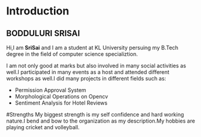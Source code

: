 Introduction
=============
BODDULURI SRISAI
----------------
Hi,I am **SriSai** and I am a student at KL University persuing my B.Tech degree
in the field of computer science specializtion.

I am not only good at marks but also involved in many social activities as well.I
participated in many events as a host and attended different workshops as well.I did
many projects in different fields such as:
* Permission Approval System
* Morphological Operations on Opencv
* Sentiment Analysis for Hotel Reviews

#Strengths
My biggest strength is my self confidence and hard working nature.I bend and bow 
to the organization as my description.My hobbies are playing cricket and volleyball.
